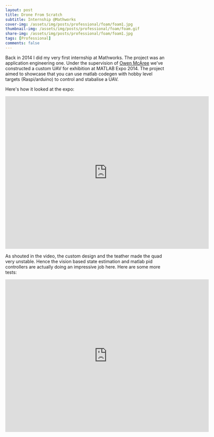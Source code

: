 ```yaml
---
layout: post
title: Drone From Scratch
subtitle: Internship @Mathworks
cover-img: /assets/img/posts/professional/foam/foam1.jpg
thumbnail-img: /assets/img/posts/professional/foam/foam.gif
share-img: /assets/img/posts/professional/foam/foam1.jpg
tags: [Professional]
comments: false
---
```


Back in 2014 I did my very first internship at Mathworks. The project was an application engineering one. Under the supervision of [Owen McAree](https://www.linkedin.com/in/owen-mcaree/) we've constructed a custom UAV for exhibition at MATLAB Expo 2014. The project aimed to showcase that you can use matlab codegen with  hobby level targets (Raspi/arduino) to control and stabalise a UAV.

Here's how it looked at the expo:
<iframe width="640" height="480" src="https://www.youtube.com/embed/NgWWCJRo5u4" title="YouTube video player" frameborder="0" allow="accelerometer; autoplay; clipboard-write; encrypted-media; gyroscope; picture-in-picture" allowfullscreen></iframe>

As shouted in the video, the custom design and the teather made the quad very unstable. Hence the vision based state estimation and matlab pid controllers are actually doing an impressive job here. Here are some more tests:

<iframe width="640" height="480" src="https://www.youtube.com/embed/kQU7Awx6Dn8" title="YouTube video player" frameborder="0" allow="accelerometer; autoplay; clipboard-write; encrypted-media; gyroscope; picture-in-picture" allowfullscreen></iframe>